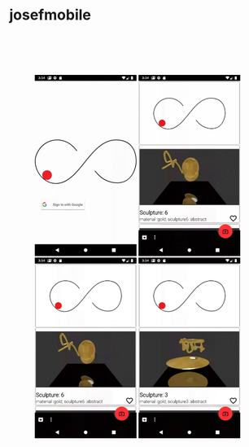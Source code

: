 # josefmobile
<br />
<br />
<br />
<br />
<p align="center">
<img src="https://github.com/josefdeutsch/josefmobile/blob/v2.5.1/app/src/main/res/img/login.gif" width="200"/>
<img src="https://github.com/josefdeutsch/josefmobile/blob/v2.5.1/app/src/main/res/img/updown.gif" width="200"/>
<img src="https://github.com/josefdeutsch/josefmobile/blob/v2.5.1/app/src/main/res/img/rightleft.gif" width="200"/>
<img src="https://github.com/josefdeutsch/josefmobile/blob/v2.5.1/app/src/main/res/img/confirmselect.gif" width="200"/>
</p>
<br />
<br />
<br />
<br />
